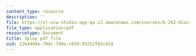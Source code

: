 ```yaml
---
content_type: resource
description: ''
file: https://ol-ocw-studio-app-qa.s3.amazonaws.com/courses/6-262-discrete-stochastic-processes-spring-2011/22b4494e70dc749ac65993252f82cd1d_8KQR4NAl3Iw.pdf
file_type: application/pdf
resourcetype: Document
title: 3play pdf file
uid: 22b4494e-70dc-749a-c659-93252f82cd1d
---
```

